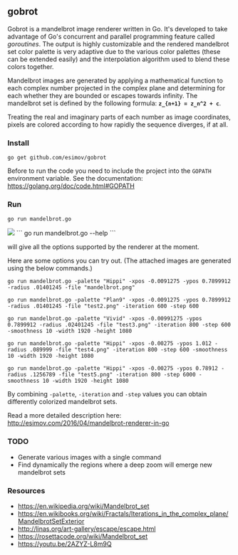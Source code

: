 ## gobrot

Gobrot is a mandelbrot image renderer written in Go. It's developed to take advantage of Go's concurrent and parallel programming feature called *goroutines*. The output is highly customizable and the rendered mandelbrot set color palette is very adaptive due to the various color palettes (these can be extended easily) and the interpolation algorithm used to blend these colors together.

Mandelbrot images are generated by applying a mathematical function to each complex number projected in the complex plane and determining for each whether they are bounded or escapes towards infinity. The mandelbrot set is defined by the following formula: <strong>`z_{n+1} = z_n^2 + c`</strong>. 

Treating the real and imaginary parts of each number as image coordinates, pixels are colored according to how rapidly the sequence diverges, if at all.

### Install
```
go get github.com/esimov/gobrot
```

Before to run the code you need to include the project into the `GOPATH` environment variable. See the documentation: https://golang.org/doc/code.html#GOPATH
### Run
```
go run mandelbrot.go
```
<img src="https://raw.githubusercontent.com/esimov/gobrot/master/images/test5.jpg"/>
```
go run mandelbrot.go --help
```

will give all the options supported by the renderer at the moment.

Here are some options you can try out. (The attached images are generated using the below commands.)

```
go run mandelbrot.go -palette "Hippi" -xpos -0.0091275 -ypos 0.7899912 -radius .01401245 -file "mandelbrot.png"
```
```
go run mandelbrot.go -palette "Plan9" -xpos -0.0091275 -ypos 0.7899912 -radius .01401245 -file "test2.png" -iteration 600 -step 600
```
```
go run mandelbrot.go -palette "Vivid" -xpos -0.00991275 -ypos 0.7899912 -radius .02401245 -file "test3.png" -iteration 800 -step 600 -smoothness 10 -width 1920 -height 1080
```
```
go run mandelbrot.go -palette "Hippi" -xpos -0.00275 -ypos 1.012 -radius .089999 -file "test4.png" -iteration 800 -step 600 -smoothness 10 -width 1920 -height 1080
```
```
go run mandelbrot.go -palette "Hippi" -xpos -0.00275 -ypos 0.78912 -radius .1256789 -file "test5.png" -iteration 800 -step 6000 -smoothness 10 -width 1920 -height 1080
```

By combining `-palette`, `-iteration` and `-step` values you can obtain differently colorized mandelbrot sets.

Read a more detailed description here: http://esimov.com/2016/04/mandelbrot-renderer-in-go

### TODO

- Generate various images with a single command
- Find dynamically the regions where a deep zoom will emerge new mandelbrot sets 

### Resources

- https://en.wikipedia.org/wiki/Mandelbrot_set
- https://en.wikibooks.org/wiki/Fractals/Iterations_in_the_complex_plane/MandelbrotSetExterior
- http://linas.org/art-gallery/escape/escape.html
- https://rosettacode.org/wiki/Mandelbrot_set
- https://youtu.be/2AZYZ-L8m9Q
